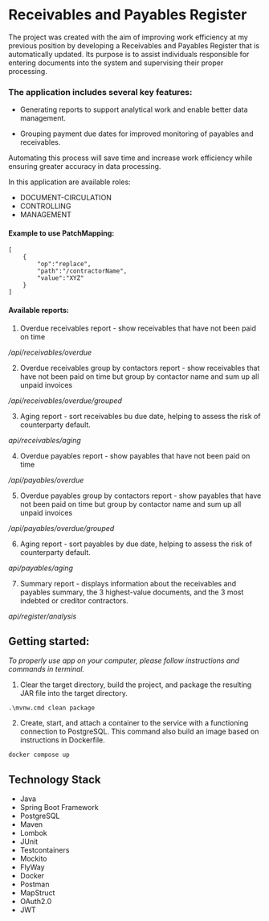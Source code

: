 # Receivables and Payables Register

The project was created with the aim of improving work efficiency at my previous position by developing a Receivables
and Payables Register that is automatically updated. Its purpose is to assist individuals responsible for entering
documents into the system and supervising their proper processing.

### The application includes several key features:

* Generating reports to support analytical work and enable better data management.

* Grouping payment due dates for improved monitoring of payables and receivables.

Automating this process will save time and increase work efficiency while ensuring greater accuracy in data processing.

In this application are available roles:
* DOCUMENT-CIRCULATION
* CONTROLLING
* MANAGEMENT

#### Example to use PatchMapping:

```courseignore
[
    {
        "op":"replace", 
        "path":"/contractorName",
        "value":"XYZ"
    }
]
```

#### Available reports:

1. Overdue receivables report - show receivables that have not been paid on time

*/api/receivables/overdue*

2. Overdue receivables group by contactors report - show receivables that have not been paid on time but group by
   contactor name and sum up all unpaid invoices

*/api/receivables/overdue/grouped*

3. Aging report - sort receivables bu due date, helping to assess the risk of counterparty default.

*api/receivables/aging*


4. Overdue payables report - show payables that have not been paid on time

*/api/payables/overdue*

5. Overdue payables group by contactors report - show payables that have not been paid on time but group by
   contactor name and sum up all unpaid invoices

*/api/payables/overdue/grouped*

6. Aging report - sort payables by due date, helping to assess the risk of counterparty default.

*api/payables/aging*

7. Summary report -  displays information about the receivables and payables summary, the 3 highest-value documents, and the 3 most indebted or creditor contractors.

*api/register/analysis*


## Getting started: ##

*To properly use app on your computer, please follow instructions and commands in terminal.*
1. Clear the target directory, build the project, and package the resulting JAR file into the target directory.

```courseignore
.\mvnw.cmd clean package
```
2. Create, start, and attach a container to the service with a functioning connection to PostgreSQL. This command also build an image based on instructions in Dockerfile.

```courseignore
docker compose up
```

## Technology Stack ##

+ Java
+ Spring Boot Framework
+ PostgreSQL
+ Maven
+ Lombok
+ JUnit
+ Testcontainers
+ Mockito
+ FlyWay
+ Docker
+ Postman
+ MapStruct
+ OAuth2.0 
+ JWT